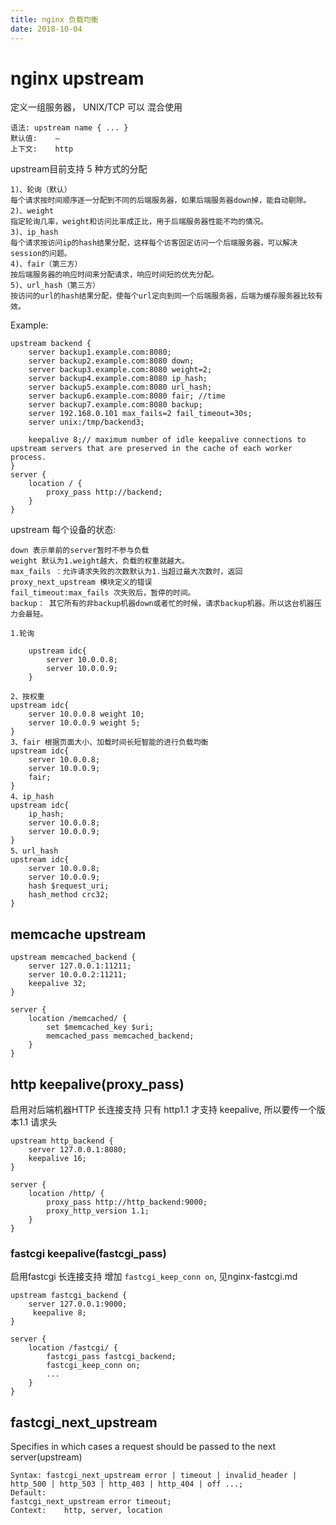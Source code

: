 ```yaml
---
title: nginx 负载均衡
date: 2018-10-04
---
```

# nginx upstream
定义一组服务器， UNIX/TCP 可以 混合使用

	语法:	upstream name { ... }
	默认值:	—
	上下文:	http

upstream目前支持 5 种方式的分配

	1)、轮询（默认）
	每个请求按时间顺序逐一分配到不同的后端服务器，如果后端服务器down掉，能自动剔除。
	2)、weight
	指定轮询几率，weight和访问比率成正比，用于后端服务器性能不均的情况。
	3)、ip_hash
	每个请求按访问ip的hash结果分配，这样每个访客固定访问一个后端服务器，可以解决session的问题。
	4)、fair（第三方）
	按后端服务器的响应时间来分配请求，响应时间短的优先分配。
	5)、url_hash（第三方）
	按访问的url的hash结果分配，使每个url定向到同一个后端服务器，后端为缓存服务器比较有效。

Example:

	upstream backend {
		server backup1.example.com:8080;
		server backup2.example.com:8080 down;
		server backup3.example.com:8080 weight=2;
		server backup4.example.com:8080 ip_hash;
		server backup5.example.com:8080 url_hash;
		server backup6.example.com:8080 fair; //time
		server backup7.example.com:8080 backup;
        server 192.168.0.101 max_fails=2 fail_timeout=30s;
		server unix:/tmp/backend3;

		keepalive 8;// maximum number of idle keepalive connections to upstream servers that are preserved in the cache of each worker process.
	}
	server {
		location / {
			proxy_pass http://backend;
		}
	}


upstream 每个设备的状态:

	down 表示单前的server暂时不参与负载
	weight 默认为1.weight越大，负载的权重就越大。
	max_fails ：允许请求失败的次数默认为1.当超过最大次数时，返回proxy_next_upstream 模块定义的错误
	fail_timeout:max_fails 次失败后，暂停的时间。
	backup： 其它所有的非backup机器down或者忙的时候，请求backup机器。所以这台机器压力会最轻。

    1.轮询

        upstream idc{
            server 10.0.0.8;
            server 10.0.0.9;
        }

    2、按权重
    upstream idc{
        server 10.0.0.8 weight 10;
        server 10.0.0.9 weight 5;
    }
    3、fair 根据页面大小、加载时间长短智能的进行负载均衡
    upstream idc{
        server 10.0.0.8;
        server 10.0.0.9;
        fair;
    }
    4、ip_hash
    upstream idc{
        ip_hash;
        server 10.0.0.8;
        server 10.0.0.9;
    }
    5、url_hash
    upstream idc{
        server 10.0.0.8;
        server 10.0.0.9;
        hash $request_uri;
        hash_method crc32;
    }

## memcache upstream

	upstream memcached_backend {
		server 127.0.0.1:11211;
		server 10.0.0.2:11211;
		keepalive 32;
	}

	server {
		location /memcached/ {
			set $memcached_key $uri;
			memcached_pass memcached_backend;
		}
	}

## http keepalive(proxy_pass)
启用对后端机器HTTP 长连接支持
只有 http1.1 才支持 keepalive, 所以要传一个版本1.1 请求头

	upstream http_backend {
		server 127.0.0.1:8080;
		keepalive 16;
	}

	server {
		location /http/ {
			proxy_pass http://http_backend:9000;
			proxy_http_version 1.1;
		}
	}

### fastcgi keepalive(fastcgi_pass)
启用fastcgi 长连接支持 增加 `fastcgi_keep_conn on`, 见nginx-fastcgi.md

	upstream fastcgi_backend {
		server 127.0.0.1:9000;
		 keepalive 8;
	}

	server {
		location /fastcgi/ {
			fastcgi_pass fastcgi_backend;
			fastcgi_keep_conn on;
			...
		}
	}

## fastcgi_next_upstream
Specifies in which cases a request should be passed to the next server(upstream)

	Syntax:	fastcgi_next_upstream error | timeout | invalid_header | http_500 | http_503 | http_403 | http_404 | off ...;
	Default:
	fastcgi_next_upstream error timeout;
	Context:	http, server, location
